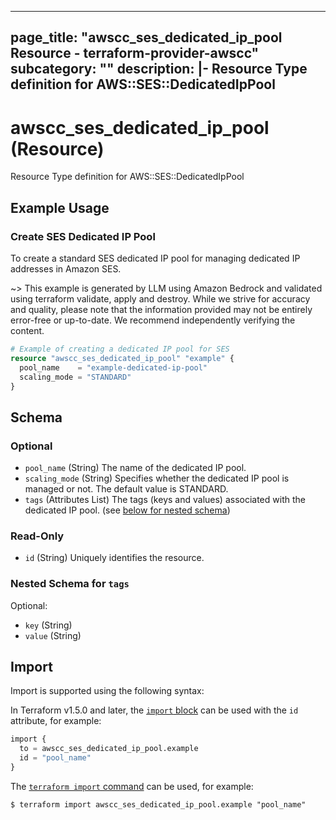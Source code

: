 
---
page_title: "awscc_ses_dedicated_ip_pool Resource - terraform-provider-awscc"
subcategory: ""
description: |-
  Resource Type definition for AWS::SES::DedicatedIpPool
---

# awscc_ses_dedicated_ip_pool (Resource)

Resource Type definition for AWS::SES::DedicatedIpPool

## Example Usage

### Create SES Dedicated IP Pool

To create a standard SES dedicated IP pool for managing dedicated IP addresses in Amazon SES.

~> This example is generated by LLM using Amazon Bedrock and validated using terraform validate, apply and destroy. While we strive for accuracy and quality, please note that the information provided may not be entirely error-free or up-to-date. We recommend independently verifying the content.

```terraform
# Example of creating a dedicated IP pool for SES
resource "awscc_ses_dedicated_ip_pool" "example" {
  pool_name    = "example-dedicated-ip-pool"
  scaling_mode = "STANDARD"
}
```

<!-- schema generated by tfplugindocs -->
## Schema

### Optional

- `pool_name` (String) The name of the dedicated IP pool.
- `scaling_mode` (String) Specifies whether the dedicated IP pool is managed or not. The default value is STANDARD.
- `tags` (Attributes List) The tags (keys and values) associated with the dedicated IP pool. (see [below for nested schema](#nestedatt--tags))

### Read-Only

- `id` (String) Uniquely identifies the resource.

<a id="nestedatt--tags"></a>
### Nested Schema for `tags`

Optional:

- `key` (String)
- `value` (String)

## Import

Import is supported using the following syntax:

In Terraform v1.5.0 and later, the [`import` block](https://developer.hashicorp.com/terraform/language/import) can be used with the `id` attribute, for example:

```terraform
import {
  to = awscc_ses_dedicated_ip_pool.example
  id = "pool_name"
}
```

The [`terraform import` command](https://developer.hashicorp.com/terraform/cli/commands/import) can be used, for example:

```shell
$ terraform import awscc_ses_dedicated_ip_pool.example "pool_name"
```
